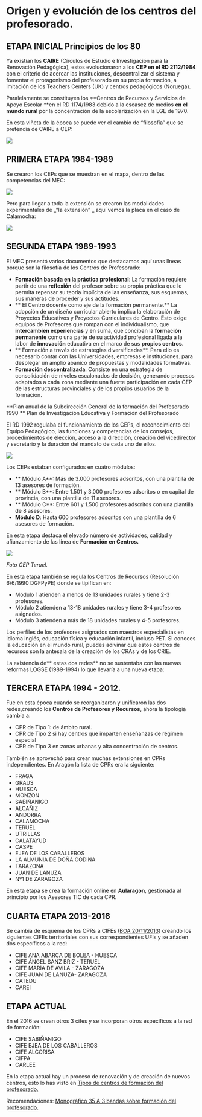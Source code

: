 # Origen y evolución de los centros del profesorado.

## ETAPA INICIAL Principios de los 80

Ya  existían los **CAIRE** (Círculos de Estudio e Investigación para la Renovación Pedagógica), estos evolucionaron a los **CEP en el RD 2112/1984** con el criterio de acercar las instituciones, descentralizar el sistema y fomentar el protagonismo del profesorado en su propia formación, a imitación de los Teachers Centers (UK) y centros pedagógicos (Noruega).

Paralelamente se constituyen los **Centros de Recursos y Servicios de Apoyo Escolar **en el RD 1174/1983 debido a la escasez de medios **en el mundo rural** por la concentración de la escolarización en la LGE de 1970\.

En esta viñeta de la época se puede ver el cambio de “filosofía” que se pretendía de CAIRE a CEP:

![](/images/image2.png)

## PRIMERA ETAPA 1984-1989 
Se crearon los CEPs que se muestran en el mapa, dentro de las competencias del MEC:

![](/images/image4.png)



Pero para llegar a toda la extensión se crearon las modalidades experimentales de _“la extensión” _ aquí vemos la placa en el caso de Calamocha:

![](/images/image3.png)

## SEGUNDA ETAPA 1989-1993

El MEC presentó varios documentos que destacamos aquí unas líneas porque son la filosofía de los Centros de Profesorado:

*   **Formación basada en la práctica profesional**: La formación requiere partir de una **reflexión** del profesor sobre su propia práctica que le permita repensar su teoría implícita de las enseñanza, sus esquemas, sus maneras de proceder y sus actitudes.
*  ** El Centro docente como eje de la formación permanente.** La adopción de un diseño curricular abierto implica la elaboración de Proyectos Educativos y Proyectos Curriculares de Centro. Esto exige equipos de Profesores que rompan con el individualismo, que **intercambien experiencias** y en suma, que conciban la **formación permanente** como una parte de su actividad profesional ligada a la labor de **innovación** educativa en el marco de sus **propios centros.**
*  ** Formación a través de estrategias diversificadas**. Para ello es necesario contar con las Universidades, empresas e instituciones. para desplegar un amplio abanico de propuestas y modalidades formativas.
*   **Formación descentralizada**. Consiste en una estrategia de consolidación de niveles escalonados de decisión, generando procesos adaptados a cada zona mediante una fuerte participación en cada CEP de las estructuras provinciales y de los propios usuarios de la formación.

**Plan anual de la Subdirección General de la formación del Profesorado 1990 ** Plan de Investigación Educativa y Formación del Profesorado


El RD 1992 regulaba el funcionamiento de los CEPs, el reconocimiento del Equipo Pedagógico, las funciones y competencias de los consejos, procedimientos de elección, acceso a la dirección, creación del vicedirector y secretario y la duración del mandato de cada uno de ellos.

![](/images/image5.png)


Los CEPs estaban configurados en cuatro módulos:

*  ** Módulo A**: Más de 3.000 profesores adscritos, con una plantilla de 13 asesores de formación.
*  ** Módulo B**: Entre 1.501 y 3.000 profesores adscritos o en capital de provincia, con una plantilla de 11 asesores.
*  ** Módulo C**: Entre 601 y 1.500 profesores adscritos con una plantilla de 8 asesores.
*   **Módulo D**: Hasta 600 profesores adscritos con una plantilla de 6 asesores de formación.

En esta etapa destaca el elevado número de actividades, calidad y afianzamiento de las línea de **Formación en Centros.**

![](/images/image7.png)

_Foto CEP Teruel._

En esta etapa también se regula los Centros de Recursos (Resolución 6/6/1990 DGFPyPE) donde se tipifican en:

*   Módulo 1 atienden a menos de 13 unidades rurales y tiene 2-3 profesores.
*   Módulo 2 atienden a 13-18 unidades rurales y tiene 3-4 profesores asignados.
*   Módulo 3 atienden a más de 18 unidades rurales y 4-5 profesores.

Los perfiles de los profesores asignados son maestros especialistas en idioma inglés, educación física y educación infantil, incluso PET. Si conoces la educación en el mundo rural, puedes adivinar que estos centros de recursos son la antesala de la creación de los CRAs y de los CRIE.

La existencia de** estas dos redes** no se sustentaba con las nuevas reformas LOGSE (1989-1994) lo que llevaría a una nueva etapa:

## TERCERA ETAPA 1994 - 2012.

Fue en esta época cuando se reorganizaron y unificaron las dos redes,creando los **Centros de Profesores y Recursos**, ahora la tipología cambia a:

*   CPR de Tipo 1: de ámbito rural.
*   CPR de Tipo 2 si hay centros que imparten enseñanzas de régimen especial
*   CPR de Tipo 3 en zonas urbanas y alta concentración de centros.

También se aprovechó para crear muchas extensiones en CPRs independientes. En Aragón la lista de CPRs era la siguiente:

*   FRAGA
*   GRAUS
*   HUESCA
*   MONZON
*   SABIÑANIGO
*   ALCAÑIZ
*   ANDORRA
*   CALAMOCHA
*   TERUEL
*   UTRILLAS
*   CALATAYUD
*   CASPE
*   EJEA DE LOS CABALLEROS
*   LA ALMUNIA DE DOÑA GODINA
*   TARAZONA
*   JUAN DE LANUZA
*   Nº1 DE ZARAGOZA

En esta etapa se crea la formación online en **Aularagon**, gestionada al principio por los Asesores TIC de cada CPR.

## CUARTA ETAPA 2013-2016
Se cambia de esquema de los CPRs a CIFEs ([BOA 20/11/2013](https://www.google.com/url?q=http://www.boa.aragon.es/cgi-bin/BRSCGI?CMD%3DVEROBJ%26MLKOB%3D766307563535&sa=D&ust=1513765383318000&usg=AFQjCNFUTFfeL3impnfuvTjXNOrMGwnmSQ))  creando los siguientes CIFEs territoriales con sus correspondientes UFIs y se añaden dos específicos a la red:

*   CIFE ANA ABARCA DE BOLEA - HUESCA
*   CIFE ÁNGEL SANZ BRIZ - TERUEL
*   CIFE MARÍA DE AVILA - ZARAGOZA
*   CIFE JUAN DE LANUZA- ZARAGOZA
*   CATEDU
*   CAREI

## ETAPA ACTUAL

En el 2016 se crean otros 3 cifes y se incorporan otros específicos a la red de formación:

*   CIFE SABIÑANIGO
*   CIFE EJEA DE LOS CABALLEROS
*   CIFE ALCORISA
*   CIFPA
*   CARLEE

En la etapa actual hay un proceso de renovación y de creación de nuevos centros, esto lo has visto en [Tipos de centros de formación del profesorado.](/los_centros_de_formacion_del_profesorado/tipos_de_centros_de_formacion_del_profesorado.md)

Recomendaciones: [Monográfico 35 A 3 bandas sobre formación del profesorado.](https://www.google.com/url?q=http://atresbandas.ftp.catedu.es/monograficos/Numero_M35.pdf&sa=D&ust=1513765383319000&usg=AFQjCNFUNC-NsYVXoFW3U07aylJBR0oW4A)